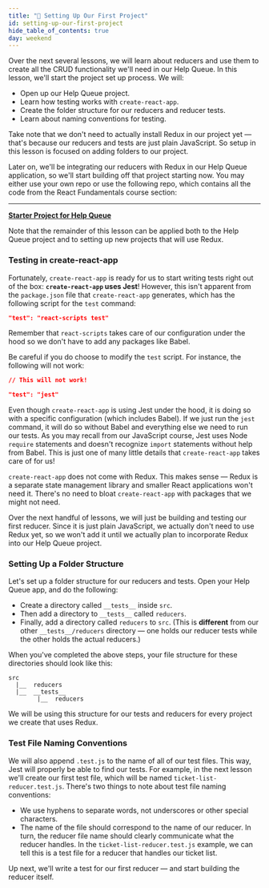 ```yaml
---
title: "📓 Setting Up Our First Project"
id: setting-up-our-first-project
hide_table_of_contents: true
day: weekend
---
```


Over the next several lessons, we will learn about reducers and use them to create all the CRUD functionality we'll need in our Help Queue. In this lesson, we'll start the project set up process. We will:

* Open up our Help Queue project.
* Learn how testing works with `create-react-app`.
* Create the folder structure for our reducers and reducer tests.
* Learn about naming conventions for testing.

Take note that we don't need to actually install Redux in our project yet — that's because our reducers and tests are just plain JavaScript. So setup in this lesson is focused on adding folders to our project.

Later on, we'll be integrating our reducers with Redux in our Help Queue application, so we'll start building off that project starting now. You may either use your own repo or use the following repo, which contains all the code from the React Fundamentals course section: 

---
**[<i class="glyphicon glyphicon-folder-open"></i>  Starter Project for Help Queue](https://github.com/epicodus-lessons/react-help-queue-starter-project)**

Note that the remainder of this lesson can be applied both to the Help Queue project and to setting up new projects that will use Redux.

### Testing in create-react-app

Fortunately, `create-react-app` is ready for us to start writing tests right out of the box: **`create-react-app` uses Jest**! However, this isn't apparent from the `package.json` file that `create-react-app` generates, which has the following script for the `test` command:

```json
"test": "react-scripts test"
```

Remember that `react-scripts` takes care of our configuration under the hood so we don't have to add any packages like Babel. 

Be careful if you do choose to modify the `test` script. For instance, the following will not work:

```json
// This will not work!

"test": "jest"
```

Even though `create-react-app` is using Jest under the hood, it is doing so with a specific configuration (which includes Babel). If we just run the `jest` command, it will do so without Babel and everything else we need to run our tests. As you may recall from our JavaScript course, Jest uses Node `require` statements and doesn't recognize `import` statements without help from Babel. This is just one of many little details that `create-react-app` takes care of for us!

`create-react-app` does not come with Redux. This makes sense — Redux is a separate state management library and smaller React applications won't need it. There's no need to bloat `create-react-app` with packages that we might not need.

Over the next handful of lessons, we will just be building and testing our first reducer. Since it is just plain JavaScript, we actually don't need to use Redux yet, so we won't add it until we actually plan to incorporate Redux into our Help Queue project.

### Setting Up a Folder Structure

Let's set up a folder structure for our reducers and tests. Open your Help Queue app, and do the following:

* Create a directory called `__tests__` inside `src`. 
* Then add a directory to `__tests__` called `reducers`.
* Finally, add a directory called `reducers` to `src`. (This is **different** from our other `__tests__/reducers` directory — one holds our reducer tests while the other holds the actual reducers.)

When you've completed the above steps, your file structure for these directories should look like this:

```
src
  |__  reducers
  |__  __tests__
        |__  reducers
```

We will be using this structure for our tests and reducers for every project we create that uses Redux.

### Test File Naming Conventions

We will also append `.test.js` to the name of all of our test files. This way, Jest will properly be able to find our tests. For example, in the next lesson we'll create our first test file, which will be named `ticket-list-reducer.test.js`. There's two things to note about test file naming conventions:

* We use hyphens to separate words, not underscores or other special characters. 
* The name of the file should correspond to the name of our reducer. In turn, the reducer file name should clearly communicate what the reducer handles. In the `ticket-list-reducer.test.js` example, we can tell this is a test file for a reducer that handles our ticket list.

Up next, we'll write a test for our first reducer — and start building the reducer itself.

